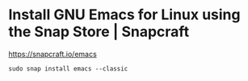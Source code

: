 # Install GNU Emacs for Linux using the Snap Store | Snapcraft #

<https://snapcraft.io/emacs>

```
sudo snap install emacs --classic
```
